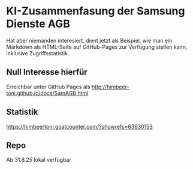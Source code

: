 # KI-Zusammenfasung der Samsung Dienste AGB
Hat aber niemanden interesiert, dient jetzt als Beispiel, wie man  ein Markdown als HTML-Seite auf GitHub-Pages zur Verfügung stellen kann, inklusive Zugriffsstatistik.

## Null Interesse hierfür
Erreichbar unter GitHub Pages als
http://himbeer-toni.github.io/docs/SamAGB.html
## Statistik
https://himbeertoni.goatcounter.com/?showrefs=63630153
## Repo
Ab 31.8.25 lokal verfügbar



